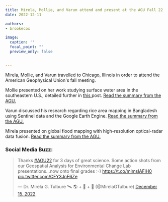 ```yaml
---
title: Mirela, Mollie, and Varun attend and present at the AGU Fall 22 Meeting
date: 2022-12-11

authors:
- brookecox

image:
  caption: ''
  focal_point: ""
  preview_only: false


---
```


Mirela, Mollie, and Varun travelled to Chicago, Illinois in order to attend the American Geophysical Union's fall meeting.

<!--more-->

Mollie presented on her work studying surface water area in the southeastern U.S., detailed further in  <a href = "../22-03-28-mollie-climate-water/"> this </a> post. <a href="https://agu.confex.com/agu/fm22/meetingapp.cgi/Paper/1118175"> Read the summary from the AGU. </a>

Varun discussed his research regarding rice area mapping in Bangladesh using Sentinel data and the Google Earth Engine. <a href="https://agu.confex.com/agu/fm22/meetingapp.cgi/Paper/1170613"> Read the summary from the AGU. </a>

Mirela presented on global flood mapping with high-resolution optical-radar data fusion. <a href="https://agu.confex.com/agu/fm22/meetingapp.cgi/Paper/1140009"> Read the summary from the AGU. </a>

### Social Media Buzz:

<blockquote class="twitter-tweet"><p lang="en" dir="ltr">Thanks <a href="https://twitter.com/hashtag/AGU22?src=hash&amp;ref_src=twsrc%5Etfw">#AGU22</a> for 3 days of great science. Some action shots from our Geospatial Analysis for Environmental Change Lab presentations...now onto final grades :-) <a href="https://t.co/mImsIAFlH0">https://t.co/mImsIAFlH0</a> <a href="https://t.co/CFY3JnF6Ze">pic.twitter.com/CFY3JnF6Ze</a></p>&mdash; Dr. Mirela G. Tulbure 🛰 🌎 + 🐍 + 🌊 (@MirelaGTulbure) <a href="https://twitter.com/MirelaGTulbure/status/1603540237354799105?ref_src=twsrc%5Etfw">December 15, 2022</a></blockquote> <script async src="https://platform.twitter.com/widgets.js" charset="utf-8"></script>
